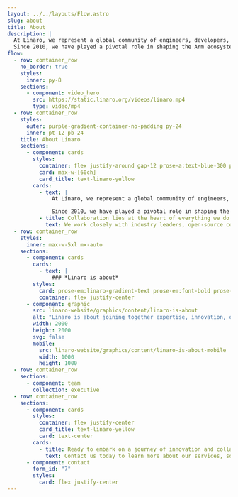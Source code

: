 ```yaml
---
layout: ../../layouts/Flow.astro
slug: about
title: About
description: |
  At Linaro, we represent a global community of engineers, developers, and technology enthusiasts dedicated to pushing the boundaries of what's possible with Arm-based technologies. 
  Since 2010, we have played a pivotal role in shaping the Arm ecosystem, fostering collaboration, standardization, and optimization to drive innovation and accelerate product deployment.
flow:
  - row: container_row
    no_border: true
    styles:
      inner: py-8
    sections:
      - component: video_hero
        src: https://static.linaro.org/videos/linaro.mp4
        type: video/mp4
  - row: container_row
    styles:
      outer: purple-gradient-container-no-padding py-24
      inner: pt-12 pb-24
    title: About Linaro
    sections:
      - component: cards
        styles:
          container: flex justify-around gap-12 prose-a:text-blue-300 prose-a:no-underline hover:prose-a:underline prose-p:text-2xl
          card: max-w-[60ch]
          card_title: text-linaro-yellow
        cards:
          - text: |
              At Linaro, we represent a global community of engineers, developers, and technology enthusiasts dedicated to pushing the boundaries of what's possible with Arm-based technologies. 

              Since 2010, we have played a pivotal role in shaping the Arm ecosystem, fostering collaboration, standardization, and optimization to drive innovation and accelerate product deployment.
          - title: Collaboration lies at the heart of everything we do at Linaro.
            text: We work closely with industry leaders, open-source communities, and technology partners to co-create, standardize, and optimize solutions that drive innovation and enable seamless integration across diverse platforms and environments.
  - row: container_row
    styles:
      inner: max-w-5xl mx-auto
    sections:
      - component: cards
        cards:
          - text: |
              ### *Linaro is about*
        styles:
          card: prose-em:linaro-gradient-text prose-em:font-bold prose-em:not-italic prose-p:text-3xl prose-headings:text-5xl
          container: flex justify-center
      - component: graphic
        src: linaro-website/graphics/content/linaro-is-about
        alt: "Linaro is about joining together expertise, innovation, open standards and community"
        width: 2000
        height: 2000
        svg: false
        mobile:
          src: linaro-website/graphics/content/linaro-is-about-mobile
          width: 1000
          height: 1000
  - row: container_row
    sections:
      - component: team
        collection: executive
  - row: container_row
    sections:
      - component: cards
        styles:
          container: flex justify-center
          card_title: text-linaro-yellow
          card: text-center
        cards:
          - title: Ready to embark on a journey of innovation and collaboration with Linaro?
            text: Contact us today to learn more about our services, solutions, and how we can help you achieve your technology goals. Together, let's shape the future of technology and drive positive change in the Arm ecosystem.
      - component: contact
        form_id: "7"
        styles:
          card: flex justify-center
---
```

